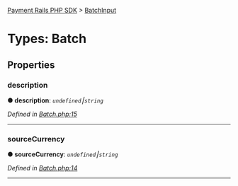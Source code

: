 [Payment Rails PHP SDK](../README.md) > [BatchInput](../types/batch.md)

# Types: Batch

## Properties

<a id="description"></a>

### description

**●  description**:  *`undefined`⎮`string`*

*Defined in [Batch.php:15](https://github.com/PaymentRails/php-sdk/tree/master/lib/PaymentRails/Batch.php#L15)*

---

<a id="sourcecurrency"></a>

### sourceCurrency

**●  sourceCurrency**:  *`undefined`⎮`string`*

*Defined in [Batch.php:14](https://github.com/PaymentRails/php-sdk/tree/master/lib/PaymentRails/Batch.php#L14)*

---